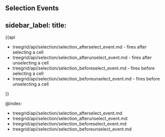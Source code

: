 Selection Events
---
sidebar_label: 
title: 
---          

{{api

- treegrid/api/selection/selection_afterselect_event.md - fires after selecting a cell
- treegrid/api/selection/selection_afterunselect_event.md - fires after unselecting a cell
- treegrid/api/selection/selection_beforeselect_event.md - fires before selecting a cell
- treegrid/api/selection/selection_beforeunselect_event.md - fires before unselecting a cell

}}

@index:

- treegrid/api/selection/selection_afterselect_event.md
- treegrid/api/selection/selection_afterunselect_event.md
- treegrid/api/selection/selection_beforeselect_event.md
- treegrid/api/selection/selection_beforeunselect_event.md
